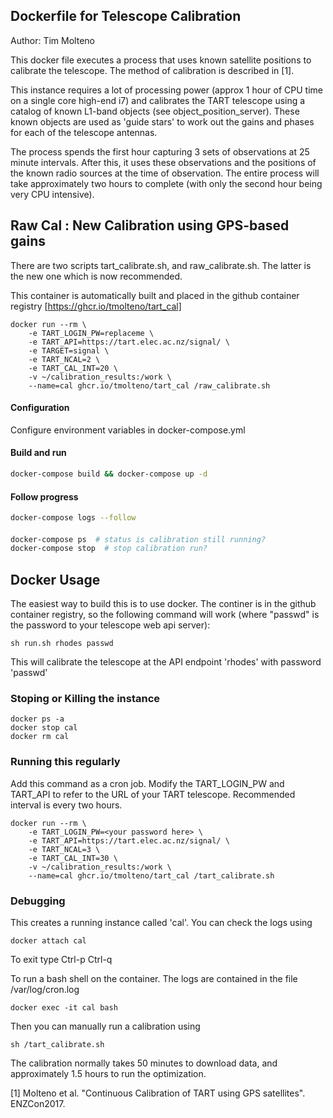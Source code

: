 ## Dockerfile for Telescope Calibration

Author: Tim Molteno

This docker file executes a process that uses known satellite positions to calibrate the telescope. The method of calibration is described in [1].

This instance requires a lot of processing power (approx 1 hour of CPU time on a single core high-end i7) and calibrates the TART telescope using a catalog of known L1-band objects (see object_position_server). These known objects are used as 'guide stars' to work out the gains and phases for each of the telescope antennas.

The process spends the first hour capturing 3 sets of observations at 25 minute intervals. After this, it uses these observations and the positions of the known radio sources at the time of observation. The entire process will take approximately two hours to complete (with only the second hour being very CPU intensive).

## Raw Cal : New Calibration using GPS-based gains

There are two scripts tart_calibrate.sh, and raw_calibrate.sh. The latter is the new one which is now recommended.

This container is automatically built and placed in the github container registry [https://ghcr.io/tmolteno/tart_cal]

    docker run --rm \
        -e TART_LOGIN_PW=replaceme \
        -e TART_API=https://tart.elec.ac.nz/signal/ \
        -e TARGET=signal \
        -e TART_NCAL=2 \
        -e TART_CAL_INT=20 \
        -v ~/calibration_results:/work \
        --name=cal ghcr.io/tmolteno/tart_cal /raw_calibrate.sh


#### Configuration

Configure environment variables in docker-compose.yml

#### Build and run
```bash
docker-compose build && docker-compose up -d
```

#### Follow progress
```bash
docker-compose logs --follow
```

####
```bash
docker-compose ps  # status is calibration still running?
docker-compose stop  # stop calibration run?
```



## Docker Usage

The easiest way to build this is to use docker. The continer is in the github container registry, so the following command will work (where "passwd" is the password to your telescope web api server):

    sh run.sh rhodes passwd

This will calibrate the telescope at the API endpoint 'rhodes' with password 'passwd'

### Stoping or Killing the instance

    docker ps -a
    docker stop cal
    docker rm cal


### Running this regularly

Add this command as a cron job. Modify the TART_LOGIN_PW and TART_API to refer to the URL of your TART telescope. Recommended interval is every two hours.

    docker run --rm \
        -e TART_LOGIN_PW=<your password here> \
        -e TART_API=https://tart.elec.ac.nz/signal/ \
        -e TART_NCAL=3 \
        -e TART_CAL_INT=30 \
        -v ~/calibration_results:/work \
        --name=cal ghcr.io/tmolteno/tart_cal /tart_calibrate.sh
    
### Debugging

This creates a running instance called 'cal'. You can check the logs using 

    docker attach cal

To exit type Ctrl-p Ctrl-q


To run a bash shell on the container. The logs are contained in the file /var/log/cron.log

    docker exec -it cal bash
    
Then you can manually run a calibration using

    sh /tart_calibrate.sh

The calibration normally takes 50 minutes to download data, and approximately 1.5 hours to run the optimization.

[1] Molteno et al. "Continuous Calibration of TART using GPS satellites". ENZCon2017.
